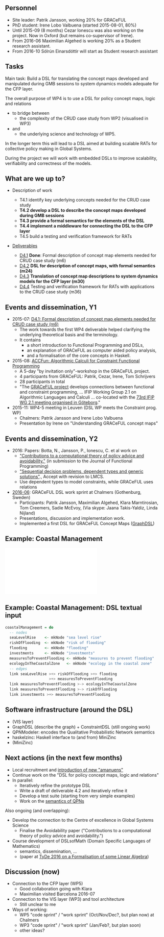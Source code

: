 ## Personnel

* Site leader: Patrik Jansson, working 20% for GRACeFUL
* PhD student: Irene Lobo Valbuena (started 2015-08-01, 80%)
* Until 2015-09 (8 months) Cezar Ionescu was also working on the project. Now in Oxford (but remains co-supervisor of Irene).
* From 2016-06 Maximilian Algehed is working 20% as a Student research assistant.
* From 2016-10 Sólrún Einarsdóttir will start as Student research assistant

## Tasks

Main task: Build a DSL for translating the concept maps developed and
manipulated during GMB sessions to system dynamics models adequate for
the CFP layer.

The overall purpose of WP4 is to use a DSL for policy concept maps,
logic and relations

* to bridge between
    * the complexity of the CRUD case study from WP2 (visualised in WP3)
* and
    * the underlying science and technology of WP5.

In the longer term this will lead to a DSL aimed at building scalable
RATs for collective policy making in Global Systems.

During the project we will work with embedded DSLs to improve
scalability, verifiability and correctness of the models.

## What are we up to?

* Description of work
    * T4.1 identify key underlying concepts needed for the CRUD case study
    * **T4.2 develop a DSL to describe the concept maps developed during GMB sessions**
    * **T4.3 provide a formal semantics for the elements of the DSL**
    * **T4.4 implement a middleware for connecting the DSL to the CFP layer**
    * T4.5 build a testing and verification framework for RATs

* [Deliverables](../../deliverables/)
    * [D4.1](../../deliverables/d4.1/) **Done**: Formal description of concept map elements needed for CRUD case study (m6)
    * [D4.2](../../deliverables/d4.2/) **DSL for description of concept maps, with formal semantics (m24)**
    * [D4.3](../../deliverables/d4.3/) **Translation of concept map descriptions to system dynamics models for the CFP layer (m30)**
    * [D4.4](../../deliverables/d4.4/) Testing and verification framework for RATs with applications to the CRUD case study (m36)

## Events and dissemination, Y1

* 2015-07: [D4.1: Formal description of concept map elements needed for CRUD case study (m6)](../../deliverables/d4.1/)
    * The work towards the first WP4 deliverable helped clarifying the underlying theoretical basis and the terminology.
    * It contains
        * a short introduction to Functional Programming and DSLs,
        * an explanation of GRACeFUL as computer aided policy analysis,
        * and a formalisation of the core concepts in Haskell.
* 2015-08: [ACCFun: Algorithmic Calculi for Constraint Functional Programming](../ACCFun)
    * A 5-day "by invitation only"-workshop in the GRACeFUL project.
    * 4 participants from GRACeFUL: Patrik, Cezar, Irene, Tom Schrijvers
    * 28 participants in total
    * "The [GRACeFUL project](https://www.graceful-project.eu/) develops connections between functional and constraint programming, ... IFIP Working Group 2.1 on Algorithmic Languages and Calculi ... co-located with the [73rd IFIP WG 2.1 meeting organised in Göteborg](http://foswiki.cs.uu.nl/foswiki/IFIP21/Goteborg)."
* 2015-11: WP4-5 meeting in Leuven (DSL WP meets the Constraint prog. WP)
    * Chalmers: Patrik Jansson and Irene Lobo Valbuena
    * Presentation by Irene on "Understanding GRACeFUL concept maps"

## Events and dissemination, Y2

* 2016: Papers: Botta, N., Jansson, P., Ionescu, C. et al work on
    * ["Contributions to a computational theory of policy advice and avoidability."](http://www.cse.chalmers.se/~patrikj/papers/CompTheoryPolicyAdviceAvoidability_JFP_2016_preprint.pdf) (in submission to the Journal of Functional Programming)
    * ["Sequential decision problems, dependent types and generic solutions"](http://www.cse.chalmers.se/~patrikj/papers/SeqDecProbDepType_LMCS_2016-08_preprint.pdf)., Accept with revision to LMCS.
    * Use dependent types to model constraints, while GRACeFUL uses relations
* [2016-06](https://github.com/GRACeFUL-project/DSL-WP/tree/master/2016-06): GRACeFUL DSL work sprint at Chalmers (Gothenburg, Sweden)
    * Participants: Patrik Jansson, Maximilian Algehed, Klara Marntirosian, Tom Creemers, Sadie McEvoy, (Via skype: Jaana Takis-Yaldiz, Linda Nijland)
    * Presentations, discussion and implementation work.
    * Implemented a first DSL for GRACeFUL Concept Maps ([GraphDSL](https://github.com/GRACeFUL-project/GraphDSL))

## Example: Coastal Management

![Coastal Management Example (Van Kouwen, 2007, p.68, Fig. 4.5)](coastalManagement.pdf)

## Example: Coastal Management: DSL textual input

```Haskell
coastalManagement = do
  -- nodes
  seaLevelRise    <- mkNode "sea level rise"
  riskOfFlooding  <- mkNode "risk of flooding"
  flooding        <- mkNode "flooding"
  investments     <- mkNode "investments"
  measuresToPreventFlooding <- mkNode "measures to prevent flooding"
  ecologyInTheCoastalZone   <- mkNode "ecology in the coastal zone"
  -- edges
  link seaLevelRise >+> riskOfFlooding >+> flooding
                    >+> measuresToPreventFlooding
  link measuresToPreventFlooding >-> ecologyInTheCoastalZone
  link measuresToPreventFlooding >-> riskOfFlooding
  link investments >+> measuresToPreventFlooding
```

## Software infrastructure (around the DSL)

* (VIS layer)
* GraphDSL (describe the graph) + ConstraintDSL (still ongoing work)
* QPNModeler: encodes the Qualitative Probabilistic Network semantics
* haskelzinc: Haskell interface to (and from) MiniZinc
* (MiniZinc)

## Next actions (in the next few months)

* Local recruitment and [introduction of new "amanuens"](https://github.com/GRACeFUL-project/DSL-WP/blob/master/2016-09/Amanuens/NewAmanuens.md)
* Continue work on the "DSL for policy concept maps, logic and relations"
* In parallel:
    * Iteratively refine the prototype DSL
    * Write a draft of deliverable 4.2 and iteratively refine it
    * Develop a test suite (starting from very simple examples)
    * Work on the [semantics of QPNs](https://github.com/GRACeFUL-project/DSL-WP/tree/master/semantics/)

Also ongoing (and overlapping):

* Develop the connection to the Centre of excellence in Global Systems Science
    * Finalise the Avoidability paper ("Contributions to a computational theory of policy advice and avoidability.")
* Course development of DSLsofMath (Domain Specific Languages of Mathematics)
    * semantics, dissemination, ...
    * (paper at [TyDe 2016 on a Formalisation of some Linear Algebra](https://github.com/DSLsofMath/FLABloM))


## Discussion (now)

* Connection to the CFP layer (WP5)
    * Good collaboration going with Klara
    * Maximilian visited Barcelona 2016-07
* Connection to the VIS layer (WP3) and tool architecture
    * Still unclear to me
* Ways of working:
    * WP5 "code sprint" / "work sprint" (Oct/Nov/Dec?, but plan now) at Chalmers
    * WP3 "code sprint" / "work sprint" (Jan/Feb?, but plan soon)
    * other ideas?
